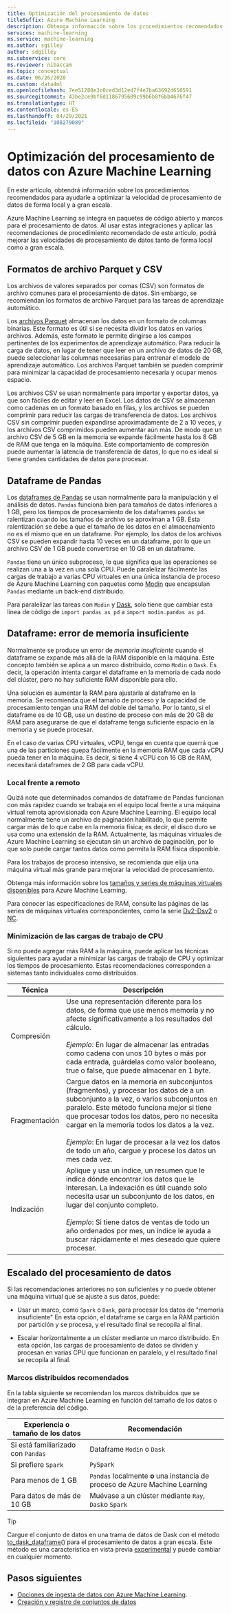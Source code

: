 ```yaml
---
title: Optimización del procesamiento de datos
titleSuffix: Azure Machine Learning
description: Obtenga información sobre los procedimientos recomendados para optimizar las velocidades de procesamiento de datos y qué integraciones admite Azure Machine Learning para el procesamiento de datos a gran escala.
services: machine-learning
ms.service: machine-learning
ms.author: sgilley
author: sdgilley
ms.subservice: core
ms.reviewer: nibaccam
ms.topic: conceptual
ms.date: 06/26/2020
ms.custom: data4ml
ms.openlocfilehash: 7ee51288e3c0ced3d12ed7f4e7ba63692d650591
ms.sourcegitcommit: 43be2ce9bf6d1186795609c99b6b8f6bb4676f47
ms.translationtype: HT
ms.contentlocale: es-ES
ms.lasthandoff: 04/29/2021
ms.locfileid: "108279089"
---
```

# <a name="optimize-data-processing-with-azure-machine-learning"></a>Optimización del procesamiento de datos con Azure Machine Learning

En este artículo, obtendrá información sobre los procedimientos recomendados para ayudarle a optimizar la velocidad de procesamiento de datos de forma local y a gran escala.

Azure Machine Learning se integra en paquetes de código abierto y marcos para el procesamiento de datos. Al usar estas integraciones y aplicar las recomendaciones de procedimiento recomendado de este artículo, podrá mejorar las velocidades de procesamiento de datos tanto de forma local como a gran escala.

## <a name="parquet-and-csv-file-formats"></a>Formatos de archivo Parquet y CSV

Los archivos de valores separados por comas (CSV) son formatos de archivo comunes para el procesamiento de datos. Sin embargo, se recomiendan los formatos de archivo Parquet para las tareas de aprendizaje automático.

Los [archivos Parquet](https://parquet.apache.org/) almacenan los datos en un formato de columnas binarias. Este formato es útil si se necesita dividir los datos en varios archivos. Además, este formato le permite dirigirse a los campos pertinentes de los experimentos de aprendizaje automático. Para reducir la carga de datos, en lugar de tener que leer en un archivo de datos de 20 GB, puede seleccionar las columnas necesarias para entrenar el modelo de aprendizaje automático. Los archivos Parquet también se pueden comprimir para minimizar la capacidad de procesamiento necesaria y ocupar menos espacio.

Los archivos CSV se usan normalmente para importar y exportar datos, ya que son fáciles de editar y leer en Excel. Los datos de CSV se almacenan como cadenas en un formato basado en filas, y los archivos se pueden comprimir para reducir las cargas de transferencia de datos. Los archivos CSV sin comprimir pueden expandirse aproximadamente de 2 a 10 veces, y los archivos CSV comprimidos pueden aumentar aún más. De modo que un archivo CSV de 5 GB en la memoria se expande fácilmente hasta los 8 GB de RAM que tenga en la máquina. Este comportamiento de compresión puede aumentar la latencia de transferencia de datos, lo que no es ideal si tiene grandes cantidades de datos para procesar. 

## <a name="pandas-dataframe"></a>Dataframe de Pandas

Los [dataframes de Pandas](https://pandas.pydata.org/pandas-docs/stable/getting_started/overview.html) se usan normalmente para la manipulación y el análisis de datos. `Pandas` funciona bien para tamaños de datos inferiores a 1 GB, pero los tiempos de procesamiento de los dataframes `pandas` se ralentizan cuando los tamaños de archivo se aproximan a 1 GB. Esta ralentización se debe a que el tamaño de los datos en el almacenamiento no es el mismo que en un dataframe. Por ejemplo, los datos de los archivos CSV se pueden expandir hasta 10 veces en un dataframe, por lo que un archivo CSV de 1 GB puede convertirse en 10 GB en un dataframe.

`Pandas` tiene un único subproceso, lo que significa que las operaciones se realizan una a la vez en una sola CPU. Puede paralelizar fácilmente las cargas de trabajo a varias CPU virtuales en una única instancia de proceso de Azure Machine Learning con paquetes como [Modin](https://modin.readthedocs.io/en/latest/) que encapsulan `Pandas` mediante un back-end distribuido.

Para paralelizar las tareas con `Modin` y [Dask](https://dask.org), solo tiene que cambiar esta línea de código de `import pandas as pd` a `import modin.pandas as pd`.

## <a name="dataframe-out-of-memory-error"></a>Dataframe: error de memoria insuficiente 

Normalmente se produce un error de *memoria insuficiente* cuando el dataframe se expande más allá de la RAM disponible en la máquina. Este concepto también se aplica a un marco distribuido, como `Modin` o `Dask`.  Es decir, la operación intenta cargar el dataframe en la memoria de cada nodo del clúster, pero no hay suficiente RAM disponible para ello.

Una solución es aumentar la RAM para ajustarla al dataframe en la memoria. Se recomienda que el tamaño de proceso y la capacidad de procesamiento tengan una RAM del doble del tamaño. Por lo tanto, si el dataframe es de 10 GB, use un destino de proceso con más de 20 GB de RAM para asegurarse de que el dataframe tenga suficiente espacio en la memoria y se puede procesar. 

En el caso de varias CPU virtuales, vCPU, tenga en cuenta que querrá que una de las particiones quepa fácilmente en la memoria RAM que cada vCPU pueda tener en la máquina. Es decir, si tiene 4 vCPU con 16 GB de RAM, necesitará dataframes de 2 GB para cada vCPU.

### <a name="local-vs-remote"></a>Local frente a remoto

Quizá note que determinados comandos de dataframe de Pandas funcionan con más rapidez cuando se trabaja en el equipo local frente a una máquina virtual remota aprovisionada con Azure Machine Learning. El equipo local normalmente tiene un archivo de paginación habilitado, lo que permite cargar más de lo que cabe en la memoria física; es decir, el disco duro se usa como una extensión de la RAM. Actualmente, las máquinas virtuales de Azure Machine Learning se ejecutan sin un archivo de paginación, por lo que solo puede cargar tantos datos como permita la RAM física disponible. 

Para los trabajos de proceso intensivo, se recomienda que elija una máquina virtual más grande para mejorar la velocidad de procesamiento.

Obtenga más información sobre los [tamaños y series de máquinas virtuales disponibles](concept-compute-target.md#supported-vm-series-and-sizes) para Azure Machine Learning. 

Para conocer las especificaciones de RAM, consulte las páginas de las series de máquinas virtuales correspondientes, como la serie [Dv2-Dsv2](../virtual-machines/dv2-dsv2-series-memory.md) o [NC](../virtual-machines/nc-series.md).

### <a name="minimize-cpu-workloads"></a>Minimización de las cargas de trabajo de CPU

Si no puede agregar más RAM a la máquina, puede aplicar las técnicas siguientes para ayudar a minimizar las cargas de trabajo de CPU y optimizar los tiempos de procesamiento. Estas recomendaciones corresponden a sistemas tanto individuales como distribuidos.

Técnica | Descripción
----|----
Compresión | Use una representación diferente para los datos, de forma que use menos memoria y no afecte significativamente a los resultados del cálculo.<br><br>*Ejemplo*: En lugar de almacenar las entradas como cadena con unos 10 bytes o más por cada entrada, guárdelas como valor booleano, true o false, que puede almacenar en 1 byte.
Fragmentación | Cargue datos en la memoria en subconjuntos (fragmentos), y procesar los datos de a un subconjunto a la vez, o varios subconjuntos en paralelo. Este método funciona mejor si tiene que procesar todos los datos, pero no necesita cargar en la memoria todos los datos a la vez. <br><br>*Ejemplo*: En lugar de procesar a la vez los datos de todo un año, cargue y procese los datos un mes cada vez.
Indización | Aplique y usa un índice, un resumen que le indica dónde encontrar los datos que le interesan. La indexación es útil cuando solo necesita usar un subconjunto de los datos, en lugar del conjunto completo.<br><br>*Ejemplo*: Si tiene datos de ventas de todo un año ordenados por mes, un índice le ayuda a buscar rápidamente el mes deseado que quiere procesar.

## <a name="scale-data-processing"></a>Escalado del procesamiento de datos

Si las recomendaciones anteriores no son suficientes y no puede obtener una máquina virtual que se ajuste a sus datos, puede: 

* Usar un marco, como `Spark` o `Dask`, para procesar los datos de "memoria insuficiente" En esta opción, el dataframe se carga en la RAM partición por partición y se procesa, y el resultado final se recopila al final.  

* Escalar horizontalmente a un clúster mediante un marco distribuido. En esta opción, las cargas de procesamiento de datos se dividen y procesan en varias CPU que funcionan en paralelo, y el resultado final se recopila al final.

### <a name="recommended-distributed-frameworks"></a>Marcos distribuidos recomendados

En la tabla siguiente se recomiendan los marcos distribuidos que se integran en Azure Machine Learning en función del tamaño de los datos o de la preferencia del código.

Experiencia o tamaño de los datos | Recomendación
------|------
Si está familiarizado con `Pandas`| Dataframe `Modin` o `Dask`
Si prefiere `Spark` | `PySpark`
Para menos de 1 GB | `Pandas` localmente **o** una instancia de proceso de Azure Machine Learning
Para datos de más de 10 GB| Muévase a un clúster mediante `Ray`, `Dask`o `Spark`

> [!TIP]
> Cargue el conjunto de datos en una trama de datos de Dask con el método [to_dask_dataframe()](/python/api/azureml-core/azureml.data.tabulardataset#to-dask-dataframe-sample-size-10000--dtypes-none--on-error--null---out-of-range-datetime--null--) para el procesamiento de datos a gran escala. Este método es una característica en vista previa [experimental](/python/api/overview/azure/ml/#stable-vs-experimental) y puede cambiar en cualquier momento.

## <a name="next-steps"></a>Pasos siguientes

* [Opciones de ingesta de datos con Azure Machine Learning](concept-data-ingestion.md).
* [Creación y registro de conjuntos de datos](how-to-create-register-datasets.md)
